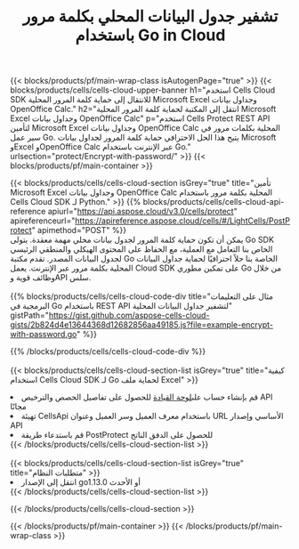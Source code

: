 ﻿---
title:  تشفير جدول البيانات المحلي بكلمة مرور باستخدام Go in Cloud
description:  واجهات برمجة التطبيقات السحابية ومجموعات SDK للحماية Microsoft Excel وOpenOffice Calc مع Go. قم بتشفير جداول البيانات المحلية بكلمة مرور بواسطة Cells Cloud API SDK for Go.
---
{{< blocks/products/pf/main-wrap-class isAutogenPage="true" >}}
{{< blocks/products/cells/cells-cloud-upper-banner h1="استخدم Cells Cloud SDK للانتقال إلى حماية كلمة المرور المحلية Microsoft Excel وجداول بيانات OpenOffice Calc." h2="انتقل إلى المكتبة لحماية كلمة المرور المحلية Microsoft Excel وجداول بيانات OpenOffice Calc" p="استخدم Cells Protect REST API لتأمين Microsoft Excel وجداول بيانات OpenOffice Calc المحلية بكلمات مرور في سير عمل Go. يتيح هذا الحل الاحترافي حماية كلمة المرور لجداول بيانات Microsoft وExcel وOpenOffice Calc عبر الإنترنت باستخدام Go." urlsection="protect/Encrypt-with-password/" >}}
{{< blocks/products/pf/main-container >}}

{{< blocks/products/cells/cells-cloud-section isGrey="true" title="تأمين Microsoft Excel وجداول بيانات OpenOffice Calc المحلية بكلمة مرور باستخدام Cells Cloud SDK لـ Python." >}}
{{% blocks/products/cells/cells-cloud-api-reference apiurl="https://api.aspose.cloud/v3.0/cells/protect" apireferenceurl="https://apireference.aspose.cloud/cells/#/LightCells/PostProtect" apimethod="POST" %}}
<br/>
يمكن أن تكون حماية كلمة المرور لجدول بيانات محلي مهمة معقدة. يتولى Go SDK الخاص بنا التعامل مع العملية، مع الحفاظ على المحتوى الهيكلي والمنطقي الرئيسي لجدول البيانات المصدر. تقدم مكتبة Go الخاصة بنا حلاً احترافيًا لحماية جداول البيانات المحلية بكلمة مرور عبر الإنترنت. يعمل Cloud SDK على تمكين مطوري Go من خلال وظائف قوية وAPI سلس.
<br/>
<br/>
{{% blocks/products/cells/cells-cloud-code-div title="مثال على التعليمات البرمجية في Go باستخدام REST API لتشفير جداول البيانات المحلية" gistPath="https://gist.github.com/aspose-cells-cloud-gists/2b824d4e13644368d12682856aa49185.js?file=example-encrypt-with-password.go" %}}
  
{{% /blocks/products/cells/cells-cloud-code-div %}}
<br/>
<br/>
{{< blocks/products/cells/cells-cloud-section-list isGrey="true" title="كيفية استخدام Cells Cloud SDK لـ Go لحماية ملف Excel" >}}
<li> قم بإنشاء حساب على<a href="https://dashboard.aspose.cloud/">لوحة القيادة</a> للحصول على تفاصيل الحصص والترخيص API مجانًا</li>
<li>تهيئة CellsApi باستخدام معرف العميل وسر العميل وعنوان URL الأساسي وإصدار API</li>
<li>قم باستدعاء طريقة PostProtect للحصول على الدفق الناتج</li>
{{< /blocks/products/cells/cells-cloud-section-list >}}
<br/>
<br/>
{{< blocks/products/cells/cells-cloud-section-list isGrey="true" title="متطلبات النظام" >}}
<li>انتقل إلى الإصدار go1.13.0 أو الأحدث</li>
{{< /blocks/products/cells/cells-cloud-section-list >}}

{{< /blocks/products/cells/cells-cloud-section >}}

{{< /blocks/products/pf/main-container >}}
{{< /blocks/products/pf/main-wrap-class >}}
